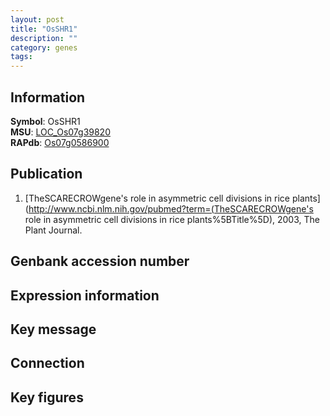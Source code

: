 ```yaml
---
layout: post
title: "OsSHR1"
description: ""
category: genes
tags: 
---
```


## Information
__Symbol__: OsSHR1  
__MSU__: [LOC_Os07g39820](http://rice.plantbiology.msu.edu/cgi-bin/ORF_infopage.cgi?orf=LOC_Os07g39820)  
__RAPdb__: [Os07g0586900](http://rapdb.dna.affrc.go.jp/viewer/gbrowse_details/irgsp1?name=Os07g0586900)  

## Publication
1. [TheSCARECROWgene's role in asymmetric cell divisions in rice plants](http://www.ncbi.nlm.nih.gov/pubmed?term=(TheSCARECROWgene's role in asymmetric cell divisions in rice plants%5BTitle%5D), 2003, The Plant Journal.

## Genbank accession number

## Expression information

## Key message

## Connection

## Key figures


